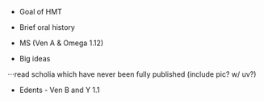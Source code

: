 - Goal of HMT

- Brief oral history

- MS (Ven A & Omega 1.12)

- Big ideas

⋅⋅⋅read scholia which have never been fully published (include pic? w/ uv?)

- Edents - Ven B and Y 1.1
